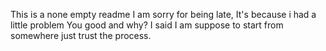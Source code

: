 This is a none empty readme
I am sorry for being late, It's because i had a little problem
You good and why?
I said I am suppose to start from somewhere just trust the process.
